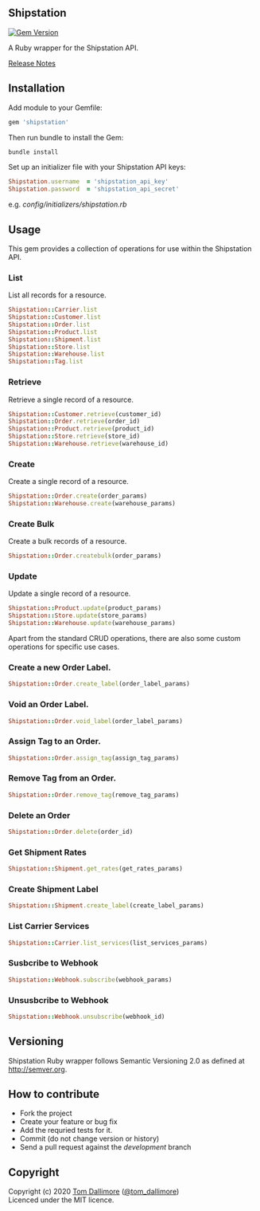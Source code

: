 ## Shipstation

[![Gem Version](https://badge.fury.io/rb/shipstation.svg)](https://badge.fury.io/rb/shipstation)

A Ruby wrapper for the Shipstation API.

[Release Notes](http://release.tomdallimore.com/projects/shipstation)

## Installation

Add module to your Gemfile:

```ruby
gem 'shipstation'
```

Then run bundle to install the Gem:

```sh
bundle install
```

Set up an initializer file with your Shipstation API keys:

```ruby
Shipstation.username  = 'shipstation_api_key'
Shipstation.password  = 'shipstation_api_secret'
```
e.g. *config/initializers/shipstation.rb*

## Usage

This gem provides a collection of operations for use within the Shipstation API.

### List

List all records for a resource.

```ruby
Shipstation::Carrier.list
Shipstation::Customer.list
Shipstation::Order.list
Shipstation::Product.list
Shipstation::Shipment.list
Shipstation::Store.list
Shipstation::Warehouse.list
Shipstation::Tag.list
```

### Retrieve

Retrieve a single record of a resource.

```ruby
Shipstation::Customer.retrieve(customer_id)
Shipstation::Order.retrieve(order_id)
Shipstation::Product.retrieve(product_id)
Shipstation::Store.retrieve(store_id)
Shipstation::Warehouse.retrieve(warehouse_id)
```

### Create

Create a single record of a resource.

```ruby
Shipstation::Order.create(order_params)
Shipstation::Warehouse.create(warehouse_params)
```
### Create Bulk

Create a bulk records of a resource.

```ruby
Shipstation::Order.createbulk(order_params)
```

### Update

Update a single record of a resource.

```ruby
Shipstation::Product.update(product_params)
Shipstation::Store.update(store_params)
Shipstation::Warehouse.update(warehouse_params)
```

Apart from the standard CRUD operations, there are also some custom operations for specific use cases.

### Create a new Order Label.

```ruby
Shipstation::Order.create_label(order_label_params)
```

### Void an Order Label.

```ruby
Shipstation::Order.void_label(order_label_params)
```

### Assign Tag to an Order.

```ruby
Shipstation::Order.assign_tag(assign_tag_params)
```

### Remove Tag from an Order.

```ruby
Shipstation::Order.remove_tag(remove_tag_params)
```

### Delete an Order

```ruby
Shipstation::Order.delete(order_id)
```

### Get Shipment Rates
```ruby
Shipstation::Shipment.get_rates(get_rates_params)
```

### Create Shipment Label
```ruby
Shipstation::Shipment.create_label(create_label_params)
```

### List Carrier Services
```ruby
Shipstation::Carrier.list_services(list_services_params)
```

### Susbcribe to Webhook
```ruby
Shipstation::Webhook.subscribe(webhook_params)
```

### Unsusbcribe to Webhook
```ruby
Shipstation::Webhook.unsubscribe(webhook_id)
```

## Versioning

Shipstation Ruby wrapper follows Semantic Versioning 2.0 as defined at
<http://semver.org>.

## How to contribute

* Fork the project
* Create your feature or bug fix
* Add the requried tests for it.
* Commit (do not change version or history)
* Send a pull request against the *development* branch

## Copyright
Copyright (c) 2020 [Tom Dallimore](http://www.tomdallimore.com/?utm_source=shipstation&utm_medium=website&utm_campaign=tomdallimore) ([@tom_dallimore](http://twitter.com/tom_dallimore))  
Licenced under the MIT licence.
